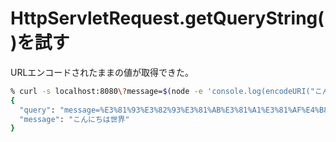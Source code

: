 # HttpServletRequest.getQueryString()を試す

URLエンコードされたままの値が取得できた。

```sh
% curl -s localhost:8080\?message=$(node -e 'console.log(encodeURI("こんにちは世界"))') | jq
{
  "query": "message=%E3%81%93%E3%82%93%E3%81%AB%E3%81%A1%E3%81%AF%E4%B8%96%E7%95%8C",
  "message": "こんにちは世界"
}
```

